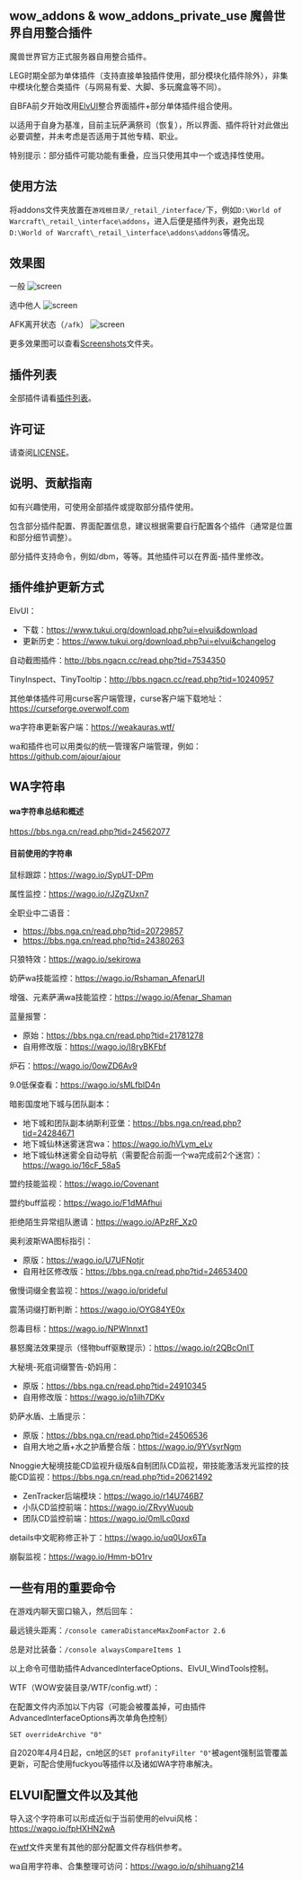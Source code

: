 ## wow_addons & wow_addons_private_use 魔兽世界自用整合插件
魔兽世界官方正式服务器自用整合插件。

LEG时期全部为单体插件（支持直接单独插件使用，部分模块化插件除外），非集中模块化整合类插件（与网易有爱、大脚、多玩魔盒等不同）。

自BFA前夕开始改用[ElvUI](https://www.tukui.org/download.php?ui=elvui&changelog)整合界面插件+部分单体插件组合使用。

以适用于自身为基准，目前主玩萨满祭司（恢复），所以界面、插件将针对此做出必要调整，并未考虑是否适用于其他专精、职业。

特别提示：部分插件可能功能有重叠，应当只使用其中一个或选择性使用。

## 使用方法
将addons文件夹放置在```游戏根目录/_retail_/interface/```下，例如```D:\World of Warcraft\_retail_\interface\addons```，进入后便是插件列表，避免出现```D:\World of Warcraft\_retail_\interface\addons\addons```等情况。

## 效果图
一般
![screen](./Screenshots/WoWScrnShot_072418_114147.jpg)

选中他人
![screen](./Screenshots/WoWScrnShot_072418_114142.jpg)

AFK离开状态（```/afk```）
![screen](./Screenshots/WoWScrnShot_072418_114158.jpg)

更多效果图可以查看[Screenshots](./Screenshots/)文件夹。

## 插件列表
全部插件请看[插件列表](addonslist.md)。

## 许可证
请查阅[LICENSE](LICENSE)。

## 说明、贡献指南
如有兴趣使用，可使用全部插件或提取部分插件使用。

包含部分插件配置、界面配置信息，建议根据需要自行配置各个插件（通常是位置和部分细节调整）。

部分插件支持命令，例如/dbm，等等。其他插件可以在界面-插件里修改。

## 插件维护更新方式
ElvUI：
- 下载：https://www.tukui.org/download.php?ui=elvui&download
- 更新历史：https://www.tukui.org/download.php?ui=elvui&changelog

自动截图插件：http://bbs.ngacn.cc/read.php?tid=7534350

TinyInspect、TinyTooltip：http://bbs.ngacn.cc/read.php?tid=10240957

其他单体插件可用curse客户端管理，curse客户端下载地址：https://curseforge.overwolf.com

wa字符串更新客户端：https://weakauras.wtf/

wa和插件也可以用类似的统一管理客户端管理，例如：https://github.com/ajour/ajour

## WA字符串
#### wa字符串总结和概述
https://bbs.nga.cn/read.php?tid=24562077

#### 目前使用的字符串
鼠标跟踪：https://wago.io/SypUT-DPm

属性监控：https://wago.io/rJZgZUxn7

全职业中二语音：
- https://bbs.nga.cn/read.php?tid=20729857
- https://bbs.nga.cn/read.php?tid=24380263

只狼特效：https://wago.io/sekirowa

奶萨wa技能监控：https://wago.io/Rshaman_AfenarUI

增强、元素萨满wa技能监控：https://wago.io/Afenar_Shaman

蓝量报警：
- 原始：https://bbs.nga.cn/read.php?tid=21781278
- 自用修改版：https://wago.io/I8ryBKFbf

炉石：https://wago.io/0owZD6Av9

9.0低保查看：https://wago.io/sMLfbID4n

暗影国度地下城与团队副本：
- 地下城和团队副本纳斯利亚堡：https://bbs.nga.cn/read.php?tid=24284671
- 地下城仙林迷雾迷宫wa：https://wago.io/hVLym_eLv
- 地下城仙林迷雾全自动导航（需要配合前面一个wa完成前2个迷宫）：https://wago.io/16cF_58a5

盟约技能监视：https://wago.io/Covenant

盟约buff监视：https://wago.io/F1dMAfhui

拒绝陌生异常组队邀请：https://wago.io/APzRF_Xz0

奥利波斯WA图标指引：
- 原版：https://wago.io/U7UFNotjr
- 自用社区修改版：https://bbs.nga.cn/read.php?tid=24653400

傲慢词缀全套监视：https://wago.io/prideful

震荡词缀打断判断：https://wago.io/OYG84YE0x

怨毒目标：https://wago.io/NPWlnnxt1

暴怒魔法效果提示（怪物buff驱散提示）：https://wago.io/r2QBcOnlT

大秘境-死疽词缀警告-奶妈用：
- 原版：https://bbs.nga.cn/read.php?tid=24910345
- 自用修改版：https://wago.io/p1ilh7DKv

奶萨水盾、土盾提示：
- 原版：https://bbs.nga.cn/read.php?tid=24506536
- 自用大地之盾+水之护盾整合版：https://wago.io/9YVsyrNgm

Nnoggie大秘境技能CD监视升级版&自制团队CD监视，带技能激活发光监控的技能CD监视：https://bbs.nga.cn/read.php?tid=20621492
- ZenTracker后端模块：https://wago.io/r14U746B7
- 小队CD监控前端：https://wago.io/ZRvyWuoub
- 团队CD监控前端：https://wago.io/0mlLc0qxd

details中文昵称修正补丁：https://wago.io/uq0Uox6Ta

崩裂监视：https://wago.io/Hmm-bO1rv

## 一些有用的重要命令
在游戏内聊天窗口输入，然后回车：

最远镜头距离：`/console cameraDistanceMaxZoomFactor 2.6`

总是对比装备：`/console alwaysCompareItems 1`

以上命令可借助插件AdvancedInterfaceOptions、ElvUI_WindTools控制。

WTF（WOW安装目录/WTF/config.wtf）：

在配置文件内添加以下内容（可能会被覆盖掉，可由插件AdvancedInterfaceOptions再次单角色控制）

```
SET overrideArchive "0"
```

自2020年4月4日起，cn地区的`SET profanityFilter "0"`被agent强制监管覆盖更新，可配合使用fuckyou等插件以及诸如WA字符串解决。

## ELVUI配置文件以及其他
导入这个字符串可以形成近似于当前使用的elvui风格：https://wago.io/fpHXHN2wA

在[wtf](./wtf/)文件夹里有其他的部分配置文件存档供参考。

wa自用字符串、合集整理可访问：https://wago.io/p/shihuang214
